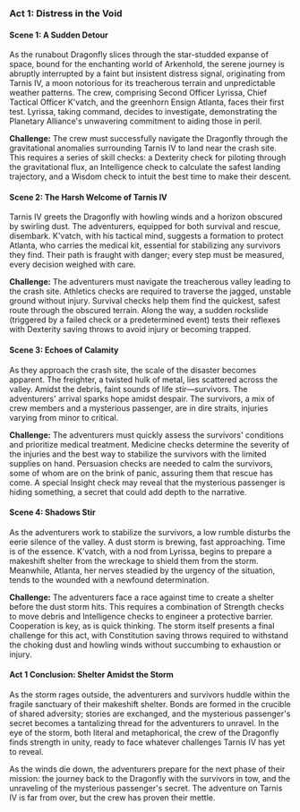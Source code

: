### Act 1: Distress in the Void

#### Scene 1: A Sudden Detour

As the runabout Dragonfly slices through the star-studded expanse of space, bound for the enchanting world of Arkenhold, the serene journey is abruptly interrupted by a faint but insistent distress signal, originating from Tarnis IV, a moon notorious for its treacherous terrain and unpredictable weather patterns. The crew, comprising Second Officer Lyrissa, Chief Tactical Officer K'vatch, and the greenhorn Ensign Atlanta, faces their first test. Lyrissa, taking command, decides to investigate, demonstrating the Planetary Alliance's unwavering commitment to aiding those in peril.

**Challenge:** The crew must successfully navigate the Dragonfly through the gravitational anomalies surrounding Tarnis IV to land near the crash site. This requires a series of skill checks: a Dexterity check for piloting through the gravitational flux, an Intelligence check to calculate the safest landing trajectory, and a Wisdom check to intuit the best time to make their descent.

#### Scene 2: The Harsh Welcome of Tarnis IV

Tarnis IV greets the Dragonfly with howling winds and a horizon obscured by swirling dust. The adventurers, equipped for both survival and rescue, disembark. K'vatch, with his tactical mind, suggests a formation to protect Atlanta, who carries the medical kit, essential for stabilizing any survivors they find. Their path is fraught with danger; every step must be measured, every decision weighed with care.

**Challenge:** The adventurers must navigate the treacherous valley leading to the crash site. Athletics checks are required to traverse the jagged, unstable ground without injury. Survival checks help them find the quickest, safest route through the obscured terrain. Along the way, a sudden rockslide (triggered by a failed check or a predetermined event) tests their reflexes with Dexterity saving throws to avoid injury or becoming trapped.

#### Scene 3: Echoes of Calamity

As they approach the crash site, the scale of the disaster becomes apparent. The freighter, a twisted hulk of metal, lies scattered across the valley. Amidst the debris, faint sounds of life stir—survivors. The adventurers' arrival sparks hope amidst despair. The survivors, a mix of crew members and a mysterious passenger, are in dire straits, injuries varying from minor to critical.

**Challenge:** The adventurers must quickly assess the survivors' conditions and prioritize medical treatment. Medicine checks determine the severity of the injuries and the best way to stabilize the survivors with the limited supplies on hand. Persuasion checks are needed to calm the survivors, some of whom are on the brink of panic, assuring them that rescue has come. A special Insight check may reveal that the mysterious passenger is hiding something, a secret that could add depth to the narrative.

#### Scene 4: Shadows Stir

As the adventurers work to stabilize the survivors, a low rumble disturbs the eerie silence of the valley. A dust storm is brewing, fast approaching. Time is of the essence. K'vatch, with a nod from Lyrissa, begins to prepare a makeshift shelter from the wreckage to shield them from the storm. Meanwhile, Atlanta, her nerves steadied by the urgency of the situation, tends to the wounded with a newfound determination.

**Challenge:** The adventurers face a race against time to create a shelter before the dust storm hits. This requires a combination of Strength checks to move debris and Intelligence checks to engineer a protective barrier. Cooperation is key, as is quick thinking. The storm itself presents a final challenge for this act, with Constitution saving throws required to withstand the choking dust and howling winds without succumbing to exhaustion or injury.

#### Act 1 Conclusion: Shelter Amidst the Storm

As the storm rages outside, the adventurers and survivors huddle within the fragile sanctuary of their makeshift shelter. Bonds are formed in the crucible of shared adversity; stories are exchanged, and the mysterious passenger's secret becomes a tantalizing thread for the adventurers to unravel. In the eye of the storm, both literal and metaphorical, the crew of the Dragonfly finds strength in unity, ready to face whatever challenges Tarnis IV has yet to reveal.

As the winds die down, the adventurers prepare for the next phase of their mission: the journey back to the Dragonfly with the survivors in tow, and the unraveling of the mysterious passenger's secret. The adventure on Tarnis IV is far from over, but the crew has proven their mettle.
